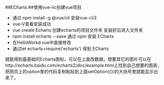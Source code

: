  ##ECharts 
 ##使用vue-lic创建vue项目
 * 通过 npm install -g @vue/cli 安装vue-cli3
 * vue-V查看安装成功
 * vue create Echarts 创建echarts的项目文件夹 安装好后进入文件夹
 * npm install echarts --save 通过 npm 安装 ECharts
 * 在HelloWorkd.vue中直接修改
 * 通过let echarts=require('echarts') 得到 ECharts


 
 <template>
<div id="myChart" style="width: 800px;height:400px;"></div>
</template> 

<script >
let echarts=require('echarts')
export default {

  mounted(){
     this.myChart=echarts.init(this.$el);
    this.drawLine();
   
  },
  methods: {
    drawLine(){
        // 基于准备好的dom，初始化echarts实例
        
        // 绘制图表
        this.myChart.setOption({
            title: { 
              text: 'ECharts 入门示例' 
            },
            tooltip: {},
            legend: {
                data:['销量']
            },
            xAxis: {
                data: ["衬衫","羊毛衫","雪纺衫","裤子","高跟鞋","袜子"]
            },
            yAxis: {},
            series: [{
                name: '销量',
                type: 'bar',
                data: [5, 20, 36, 10, 10, 20]
            }]
        });
    }
  }
}
</script>


就能得到最基础的Echarts图标，可以在上面改数据，想要其它的图片可以在http://echarts.baidu.com/echarts2/doc/example.html上找到自己想要的图表，把网页上的option里的代码复制粘贴到上面setOption({})的大括号里就能显示出来了。

 